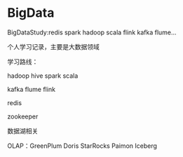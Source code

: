 # BigData
BigDataStudy:redis spark hadoop scala flink kafka flume...



个人学习记录，主要是大数据领域

学习路线：

hadoop hive spark scala 

kafka flume flink

redis

zookeeper

数据湖相关

OLAP：GreenPlum Doris StarRocks Paimon Iceberg
